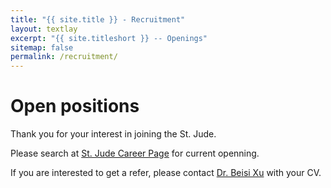 ```yaml
---
title: "{{ site.title }} - Recruitment"
layout: textlay
excerpt: "{{ site.titleshort }} -- Openings"
sitemap: false
permalink: /recruitment/
---
```


# Open positions

Thank you for your interest in joining the St. Jude.

Please search at [St. Jude Career Page](https://jobs-stjude.icims.com/jobs/search?ss=1&searchKeyword=Bioinformatics&searchCategory=&searchZip=&searchRadius=20) for current openning. 

If you are interested to get a refer, please contact [Dr. Beisi Xu](mailto:beisi.xu@stjude.org?subject=[Refer]) with your CV.

